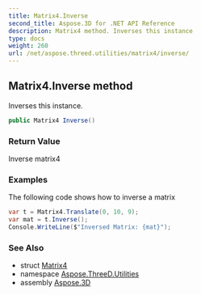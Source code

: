 ```yaml
---
title: Matrix4.Inverse
second_title: Aspose.3D for .NET API Reference
description: Matrix4 method. Inverses this instance
type: docs
weight: 260
url: /net/aspose.threed.utilities/matrix4/inverse/
---
```

## Matrix4.Inverse method

Inverses this instance.

```csharp
public Matrix4 Inverse()
```

### Return Value

Inverse matrix4

### Examples

The following code shows how to inverse a matrix

```csharp
var t = Matrix4.Translate(0, 10, 9);
var mat = t.Inverse();
Console.WriteLine($"Inversed Matrix: {mat}");
```

### See Also

* struct [Matrix4](../)
* namespace [Aspose.ThreeD.Utilities](../../../aspose.threed.utilities/)
* assembly [Aspose.3D](../../../)


